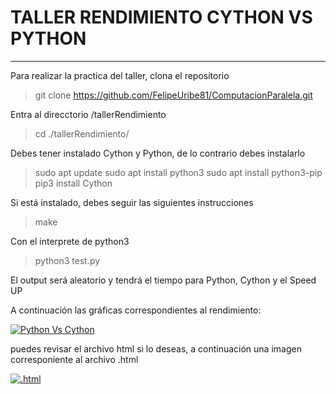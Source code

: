 # TALLER RENDIMIENTO CYTHON VS PYTHON
------------
Para realizar la practica del taller, clona el repositorio 

>	git clone https://github.com/FelipeUribe81/ComputacionParalela.git

Entra al direcctorio /tallerRendimiento

>	cd ./tallerRendimiento/  

Debes tener instalado Cython y Python, de lo contrario debes instalarlo

>	sudo apt update
sudo apt install python3
sudo apt install python3-pip
pip3 install Cython

Si está instalado, debes seguir las siguientes instrucciones

>	make

Con el interprete de python3

>	python3 test.py

El output será aleatorio y tendrá el tiempo para Python, Cython y el Speed UP

A continuación las gráficas correspondientes al rendimiento:


[![Python Vs Cython](https://i.imgur.com/L8fbNDx.png "Python Vs Cython")](https://i.imgur.com/L8fbNDx.png "Python Vs Cython")

puedes revisar el archivo html si lo deseas, a continuación una imagen corresponiente al archivo .html

[![.html](https://i.imgur.com/Jf0m0Kn.png ".html")](https://i.imgur.com/Jf0m0Kn.png ".html")






